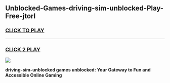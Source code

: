 
## Unblocked-Games-driving-sim-unblocked-Play-Free-jtorl
<h3>
<a href="https://premium76.site?title=driving-sim-unblocked&ref=18A1">CLICK TO PLAY</a></h3>
<hr>

<h3>
<a href="https://premium76.site?title=driving-sim-unblocked&ref=18A1">CLICK 2 PLAY</a>
  
</h3>

<a href="https://premium76.site?title=driving-sim-unblocked&ref=18A1"><img src="https://clearcache.store/games.png"></a>


**driving-sim-unblocked games unblocked: Your Gateway to Fun and Accessible Online Gaming**
